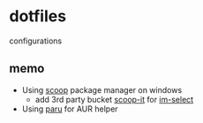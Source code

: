 # dotfiles
configurations

## memo

- Using [scoop](https://scoop.sh/) package manager on windows
  - add 3rd party bucket [scoop-it](https://github.com/younger-1/scoop-it) for [im-select](https://github.com/daipeihust/im-select)
- Using [paru](https://github.com/Morganamilo/paru) for AUR helper
